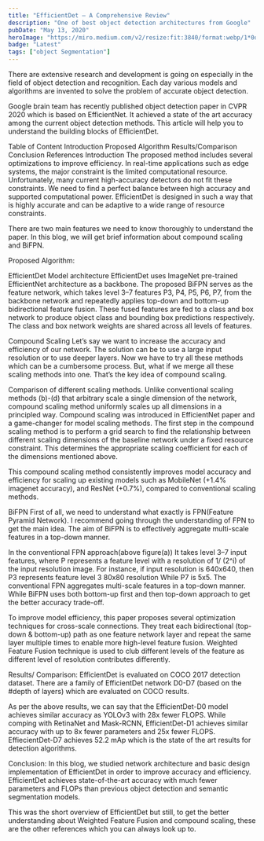 ```yaml
---
title: "EfficientDet — A Comprehensive Review"
description: "One of best object detection architectures from Google"
pubDate: "May 13, 2020"
heroImage: "https://miro.medium.com/v2/resize:fit:3840/format:webp/1*0qA4jIVqYaFQYMbNm1jSnw.jpeg"
badge: "Latest"
tags: ["object Segmentation"]
---
```


There are extensive research and development is going on especially in the field of object detection and recognition. Each day various models and algorithms are invented to solve the problem of accurate object detection.

Google brain team has recently published object detection paper in CVPR 2020 which is based on EfficientNet. It achieved a state of the art accuracy among the current object detection methods. This article will help you to understand the building blocks of EfficientDet.

Table of Content
Introduction
Proposed Algorithm
Results/Comparison
Conclusion
References
Introduction
The proposed method includes several optimizations to improve efficiency. In real-time applications such as edge systems, the major constraint is the limited computational resource. Unfortunately, many current high-accuracy detectors do not fit these constraints. We need to find a perfect balance between high accuracy and supported computational power. EfficientDet is designed in such a way that is highly accurate and can be adaptive to a wide range of resource constraints.

There are two main features we need to know thoroughly to understand the paper. In this blog, we will get brief information about compound scaling and BiFPN.

Proposed Algorithm:

EfficientDet Model architecture
EfficientDet uses ImageNet pre-trained EfficientNet architecture as a backbone. The proposed BiFPN serves as the feature network, which takes level 3–7 features P3, P4, P5, P6, P7, from the backbone network and repeatedly applies top-down and bottom-up bidirectional feature fusion. These fused features are fed to a class and box network to produce object class and bounding box predictions respectively. The class and box network weights are shared across all levels of features.

Compound Scaling
Let’s say we want to increase the accuracy and efficiency of our network. The solution can be to use a large input resolution or to use deeper layers. Now we have to try all these methods which can be a cumbersome process. But, what if we merge all these scaling methods into one. That’s the key idea of compound scaling.


Comparison of different scaling methods. Unlike conventional scaling methods (b)-(d) that arbitrary scale a single dimension of the network, compound scaling method uniformly scales up all dimensions in a principled way.
Compound scaling was introduced in EfficientNet paper and a game-changer for model scaling methods. The first step in the compound scaling method is to perform a grid search to find the relationship between different scaling dimensions of the baseline network under a fixed resource constraint. This determines the appropriate scaling coefficient for each of the dimensions mentioned above.

This compound scaling method consistently improves model accuracy and efficiency for scaling up existing models such as MobileNet (+1.4% imagenet accuracy), and ResNet (+0.7%), compared to conventional scaling methods.

BiFPN
First of all, we need to understand what exactly is FPN(Feature Pyramid Network). I recommend going through the understanding of FPN to get the main idea. The aim of BiFPN is to effectively aggregate multi-scale features in a top-down manner.


In the conventional FPN approach(above figure(a)) It takes level 3–7 input features, where P represents a feature level with a resolution of 1/ (2^i) of the input resolution image. For instance, if input resolution is 640x640, then P3 represents feature level 3 80x80 resolution While P7 is 5x5. The conventional FPN aggregates multi-scale features in a top-down manner. While BiFPN uses both bottom-up first and then top-down approach to get the better accuracy trade-off.

To improve model efficiency, this paper proposes several optimization techniques for cross-scale connections. They treat each bidirectional (top-down & bottom-up) path as one feature network layer and repeat the same layer multiple times to enable more high-level feature fusion. Weighted Feature Fusion technique is used to club different levels of the feature as different level of resolution contributes differently.

Results/ Comparison:
EfficientDet is evaluated on COCO 2017 detection dataset. There are a family of EfficientDet network D0-D7 (based on the #depth of layers) which are evaluated on COCO results.


As per the above results, we can say that the EfficientDet-D0 model achieves similar accuracy as YOLOv3 with 28x fewer FLOPS. While comping with RetinaNet and Mask-RCNN, EfficientDet-D1 achieves similar accuracy with up to 8x fewer parameters and 25x fewer FLOPS. EffiecientDet-D7 achieves 52.2 mAp which is the state of the art results for detection algorithms.

Conclusion:
In this blog, we studied network architecture and basic design implementation of EfficientDet in order to improve accuracy and efficiency. EfficientDet achieves state-of-the-art accuracy with much fewer parameters and FLOPs than previous object detection and semantic segmentation models.

This was the short overview of EfficientDet but still, to get the better understanding about Weighted Feature Fusion and compound scaling, these are the other references which you can always look up to.